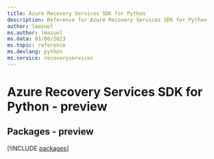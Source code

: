 ```yaml
---
title: Azure Recovery Services SDK for Python
description: Reference for Azure Recovery Services SDK for Python
author: lmazuel
ms.author: lmazuel
ms.data: 03/08/2023
ms.topic: reference
ms.devlang: python
ms.service: recoveryservices
---
```

# Azure Recovery Services SDK for Python - preview
## Packages - preview
[!INCLUDE [packages](recovery-services-index.md)]